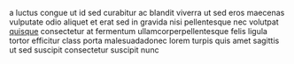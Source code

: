 a luctus congue ut id sed curabitur ac blandit viverra ut sed eros maecenas
vulputate odio aliquet et erat sed in gravida nisi pellentesque nec volutpat
[quisque](generated_webpages/cras2.md) consectetur at fermentum
ullamcorperpellentesque felis ligula tortor efficitur class porta
malesuadadonec lorem turpis quis amet sagittis ut sed suscipit consectetur
suscipit nunc